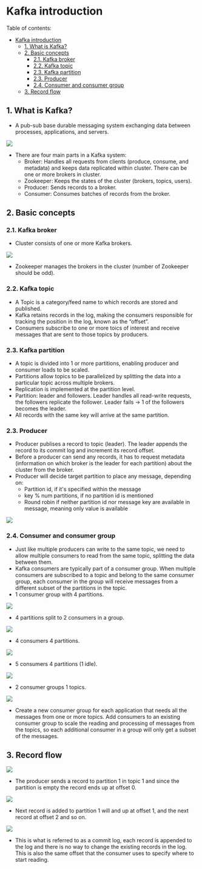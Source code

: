 # Kafka introduction

Table of contents:
- [Kafka introduction](#kafka-introduction)
  - [1. What is Kafka?](#1-what-is-kafka)
  - [2. Basic concepts](#2-basic-concepts)
    - [2.1. Kafka broker](#21-kafka-broker)
    - [2.2. Kafka topic](#22-kafka-topic)
    - [2.3. Kafka partition](#23-kafka-partition)
    - [2.3. Producer](#23-producer)
    - [2.4. Consumer and consumer group](#24-consumer-and-consumer-group)
  - [3. Record flow](#3-record-flow)

## 1. What is Kafka?

- A pub-sub base durable messaging system exchanging data between processes, applications, and servers.

![](https://www.cloudkarafka.com/img/blog/durable-message-system.png)

- There are four main parts in a Kafka system:
  - Broker: Handles all requests from clients (produce, consume, and metadata) and keeps data replicated within cluster. There can be one or more brokers in cluster.
  - Zookeeper: Keeps the states of the cluster (brokers, topics, users).
  - Producer: Sends records to a broker.
  - Consumer: Consumes batches of records from the broker.

## 2. Basic concepts

### 2.1. Kafka broker

- Cluster consists of one or more Kafka brokers.

![](https://www.cloudkarafka.com/img/blog/kafka-broker-beginner.png)

- Zookeeper manages the brokers in the cluster (number of Zookeeper should be odd).

### 2.2. Kafka topic

- A Topic is a category/feed name to which records are stored and published.
- Kafka retains records in the log, making the consumers responsible for tracking the position in the log, known as the “offset”.
- Consumers subscribe to one or more toics of interest and receive messages that are sent to those topics by producers.

### 2.3. Kafka partition

- A topic is divided into 1 or more partitions, enabling producer and consumer loads to be scaled.
- Partitions allow topics to be parallelized by splitting the data into a particular topic across multiple brokers.
- Replication is implemented at the partition level.
- Partition: leader and followers. Leader handles all read-write requests, the followers replicate the follower. Leader fails -> 1 of the followers becomes the leader.
- All records with the same key will arrive at the same partition.

### 2.3. Producer

- Producer publises a record to topic (leader). The leader appends the record to its commit log and increment its record offset.
- Before a producer can send any records, it has to request metadata (information on which broker is the leader for each partition) about the cluster from the broker.
- Producer will decide target partition to place any message, depending on:
  - Partition id, if it's specified within the message
  - key % num partitions, if no partition id is mentioned
  - Round robin if neither partition id nor message key are available in message, meaning only value is available

![](https://i.stack.imgur.com/qhGRl.png)

### 2.4. Consumer and consumer group

- Just like multiple producers can write to the same topic, we need to allow multiple consumers to read from the same topic, splitting the data between them.
- Kafka consumers are typically part of a consumer group. When multiple consumers are subscribed to a topic and belong to the same consumer group, each consumer in the group will receive messages from a different subset of the partitions in the topic.
- 1 consumer group with 4 partitions.

![](https://www.oreilly.com/api/v2/epubs/9781491936153/files/assets/ktdg_04in01.png)

- 4 partitions split to 2 consumers in a group.

![](https://www.oreilly.com/api/v2/epubs/9781491936153/files/assets/ktdg_04in02.png)

- 4 consumers 4 partitions.

![](https://www.oreilly.com/api/v2/epubs/9781491936153/files/assets/ktdg_04in03.png)

- 5 consumers 4 partitions (1 idle).

![](https://www.oreilly.com/api/v2/epubs/9781491936153/files/assets/ktdg_04in04.png)

- 2 consumer groups 1 topics.

![](https://www.oreilly.com/api/v2/epubs/9781491936153/files/assets/ktdg_04in05.png)

- Create a new consumer group for each application that needs all the messages from one or more topics. Add consumers to an existing consumer group to scale the reading and processing of messages from the topics, so each additional consumer in a group will only get a subset of the messages.

## 3. Record flow

![](https://www.cloudkarafka.com/img/blog/consumer-group-kafka.png)

- The producer sends a record to partition 1 in topic 1 and since the partition is empty the record ends up at offset 0.

![](https://www.cloudkarafka.com/img/blog/apache-kafka-partition.png)

- Next record is added to partition 1 will and up at offset 1, and the next record at offset 2 and so on.

![](https://www.cloudkarafka.com/img/blog/apache-kafka-partitions-2.png)

- This is what is referred to as a commit log, each record is appended to the log and there is no way to change the existing records in the log. This is also the same offset that the consumer uses to specify where to start reading.
